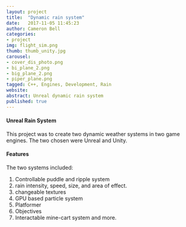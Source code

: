 ```yaml
---
layout: project
title:  "Dynamic rain system"
date:   2017-11-05 11:45:23
author: Cameron Bell
categories:
- project
img: flight_sim.png
thumb: thumb_unity.jpg
carousel:
- cover_dis_photo.png
- bi_plane_2.png
- big_plane_2.png
- piper_plane.png
tagged: C++, Engines, Development, Rain
website:
abstract: Unreal dynamic rain system
published: true
---
```

#### Unreal Rain System
This project was to create two dynamic weather systems in two game engines. The two chosen were Unreal and Unity.
#### Features
The two systems included:
1. Controllable puddle and ripple system
2. rain intensity, speed, size, and area of effect.
3. changeable textures
4. GPU based particle system 
5. Platformer
6. Objectives
7. Interactable mine-cart system 
and more.
